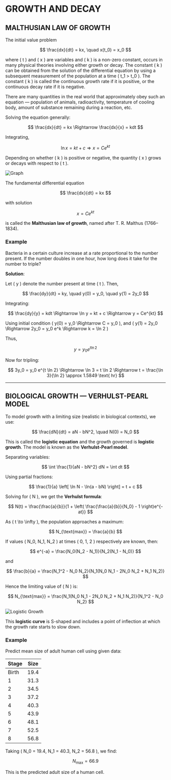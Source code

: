 
# GROWTH AND DECAY

## MALTHUSIAN LAW OF GROWTH

The initial value problem

$$
\frac{dx}{dt} = kx, \quad x(t_0) = x_0
$$

where \( t \) and \( x \) are variables and \( k \) is a non-zero constant, occurs in many physical theories involving either growth or decay. The constant \( k \) can be obtained from the solution of the differential equation by using a subsequent measurement of the population at a time \( t_1 > t_0 \). The constant \( k \) is called the continuous growth rate if it is positive, or the continuous decay rate if it is negative.

There are many quantities in the real world that approximately obey such an equation — population of animals, radioactivity, temperature of cooling body, amount of substance remaining during a reaction, etc.

Solving the equation generally:

$$
\frac{dx}{dt} = kx \Rightarrow \frac{dx}{x} = kdt
$$

Integrating,

$$
\ln x = kt + c \Rightarrow x = Ce^{kt}
$$

Depending on whether \( k \) is positive or negative, the quantity \( x \) grows or decays with respect to \( t \).

![Graph](graph3.png)

The fundamental differential equation

$$
\frac{dx}{dt} = kx
$$

with solution

$$
x = Ce^{kt}
$$

is called the **Malthusian law of growth**, named after T. R. Malthus (1766–1834).

### Example

Bacteria in a certain culture increase at a rate proportional to the number present. If the number doubles in one hour, how long does it take for the number to triple?

**Solution**:

Let \( y \) denote the number present at time \( t \). Then,

$$
\frac{dy}{dt} = ky, \quad y(0) = y_0, \quad y(1) = 2y_0
$$

Integrating:

$$
\frac{dy}{y} = kdt \Rightarrow \ln y = kt + c \Rightarrow y = Ce^{kt}
$$

Using initial condition \( y(0) = y_0 \Rightarrow C = y_0 \), and \( y(1) = 2y_0 \Rightarrow 2y_0 = y_0 e^k \Rightarrow k = \ln 2 \)

Thus,

$$
y = y_0 e^{t \ln 2}
$$

Now for tripling:

$$
3y_0 = y_0 e^{t \ln 2} \Rightarrow \ln 3 = t \ln 2 \Rightarrow t = \frac{\ln 3}{\ln 2} \approx 1.5849 \text{ hr}
$$

---

## BIOLOGICAL GROWTH — VERHULST-PEARL MODEL

To model growth with a limiting size (realistic in biological contexts), we use:

$$
\frac{dN}{dt} = aN - bN^2, \quad N(0) = N_0
$$

This is called the **logistic equation** and the growth governed is **logistic growth**. The model is known as the **Verhulst-Pearl model**.

Separating variables:

$$
\int \frac{1}{aN - bN^2} dN = \int dt
$$

Using partial fractions:

$$
\frac{1}{a} \left[ \ln N - \ln(a - bN) \right] = t + c
$$

Solving for \( N \), we get the **Verhulst formula**:

$$
N(t) = \frac{\frac{a}{b}}{1 + \left( \frac{\frac{a}{b}}{N_0} - 1 \right)e^{-at}}
$$

As \( t \to \infty \), the population approaches a maximum:

$$
N_{\text{max}} = \frac{a}{b}
$$

If values \( N_0, N_1, N_2 \) at times \( 0, 1, 2 \) respectively are known, then:

$$
e^{-a} = \frac{N_0(N_2 - N_1)}{N_2(N_1 - N_0)}
$$

and

$$
\frac{b}{a} = \frac{N_1^2 - N_0 N_2}{N_1(N_0 N_1 - 2N_0 N_2 + N_1 N_2)}
$$

Hence the limiting value of \( N \) is:

$$
N_{\text{max}} = \frac{N_1(N_0 N_1 - 2N_0 N_2 + N_1 N_2)}{N_1^2 - N_0 N_2}
$$

![Logistic Growth](graph4.png)

This **logistic curve** is S-shaped and includes a point of inflection at which the growth rate starts to slow down.

### Example

Predict mean size of adult human cell using given data:

| Stage | Size |
|-------|------|
| Birth | 19.4 |
| 1     | 31.3 |
| 2     | 34.5 |
| 3     | 37.2 |
| 4     | 40.3 |
| 5     | 43.9 |
| 6     | 48.1 |
| 7     | 52.5 |
| 8     | 56.8 |

Taking \( N_0 = 19.4, N_1 = 40.3, N_2 = 56.8 \), we find:

$$
N_{\text{max}} = 66.9
$$

This is the predicted adult size of a human cell.
